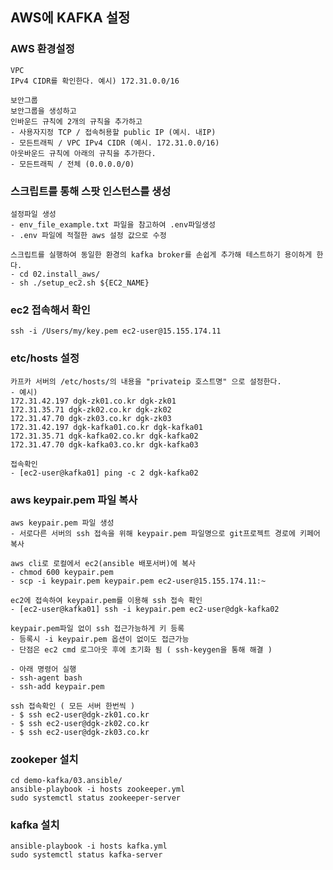 ## AWS에 KAFKA 설정 

### AWS 환경설정
```commandline
VPC 
IPv4 CIDR를 확인한다. 예시) 172.31.0.0/16

보안그룹
보안그룹을 생성하고 
인바운드 규칙에 2개의 규칙을 추가하고
- 사용자지정 TCP / 접속허용할 public IP (예시. 내IP)
- 모든트래픽 / VPC IPv4 CIDR (예시. 172.31.0.0/16)
아웃바운드 규칙에 아래의 규칙을 추가한다.
- 모든트래픽 / 전체 (0.0.0.0/0) 
```

### 스크립트를 통해 스팟 인스턴스를 생성
```commandline
설정파일 생성
- env_file_example.txt 파일을 참고하여 .env파일생성
- .env 파일에 적절한 aws 설정 값으로 수정

스크립트를 실행하여 동일한 환경의 kafka broker를 손쉽게 추가해 테스트하기 용이하게 한다.
- cd 02.install_aws/
- sh ./setup_ec2.sh ${EC2_NAME}
```

### ec2 접속해서 확인
```commandline
ssh -i /Users/my/key.pem ec2-user@15.155.174.11
```

### etc/hosts 설정
```commandline
카프카 서버의 /etc/hosts/의 내용을 "privateip 호스트명" 으로 설정한다.
- 예시)
172.31.42.197 dgk-zk01.co.kr dgk-zk01
172.31.35.71 dgk-zk02.co.kr dgk-zk02
172.31.47.70 dgk-zk03.co.kr dgk-zk03
172.31.42.197 dgk-kafka01.co.kr dgk-kafka01
172.31.35.71 dgk-kafka02.co.kr dgk-kafka02
172.31.47.70 dgk-kafka03.co.kr dgk-kafka03

접속확인 
- [ec2-user@kafka01] ping -c 2 dgk-kafka02
```

### aws keypair.pem 파일 복사
```commandline
aws keypair.pem 파일 생성
- 서로다른 서버의 ssh 접속을 위해 keypair.pem 파일명으로 git프로젝트 경로에 키페어 복사

aws cli로 로컬에서 ec2(ansible 배포서버)에 복사
- chmod 600 keypair.pem
- scp -i keypair.pem keypair.pem ec2-user@15.155.174.11:~

ec2에 접속하여 keypair.pem를 이용해 ssh 접속 확인
- [ec2-user@kafka01] ssh -i keypair.pem ec2-user@dgk-kafka02

keypair.pem파일 없이 ssh 접근가능하게 키 등록 
- 등록시 -i keypair.pem 옵션이 없이도 접근가능
- 단점은 ec2 cmd 로그아웃 후에 초기화 됨 ( ssh-keygen을 통해 해결 )

- 아래 명령어 실행
- ssh-agent bash
- ssh-add keypair.pem

ssh 접속확인 ( 모든 서버 한번씩 )
- $ ssh ec2-user@dgk-zk01.co.kr
- $ ssh ec2-user@dgk-zk02.co.kr
- $ ssh ec2-user@dgk-zk03.co.kr
```

### zookeper 설치 
```commandline
cd demo-kafka/03.ansible/
ansible-playbook -i hosts zookeeper.yml
sudo systemctl status zookeeper-server
```

### kafka 설치
```commandline
ansible-playbook -i hosts kafka.yml
sudo systemctl status kafka-server
```